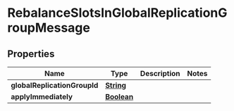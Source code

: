 

# RebalanceSlotsInGlobalReplicationGroupMessage


## Properties

| Name | Type | Description | Notes |
|------------ | ------------- | ------------- | -------------|
|**globalReplicationGroupId** | [**String**](String.md) |  |  |
|**applyImmediately** | [**Boolean**](Boolean.md) |  |  |



